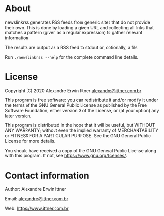 # About

newslinkrss generates RSS feeds from generic sites that do not provide
their own. This is done by loading a given URL and collecting all links
that matches a pattern (given as a regular expression) to gather relevant
information

The results are output as a RSS feed to stdout or, optionally, a file.

Run `./newslinkrss --help` for the complete command line details.



# License

Copyright (C) 2020  Alexandre Erwin Ittner <alexandre@ittner.com.br>

This program is free software: you can redistribute it and/or modify
it under the terms of the GNU General Public License as published by
the Free Software Foundation, either version 3 of the License, or
(at your option) any later version.

This program is distributed in the hope that it will be useful,
but WITHOUT ANY WARRANTY; without even the implied warranty of
MERCHANTABILITY or FITNESS FOR A PARTICULAR PURPOSE.  See the
GNU General Public License for more details.

You should have received a copy of the GNU General Public License
along with this program.  If not, see <https://www.gnu.org/licenses/>.





# Contact information

Author: Alexandre Erwin Ittner

Email: <alexandre@ittner.com.br>

Web: <https://www.ittner.com.br>
